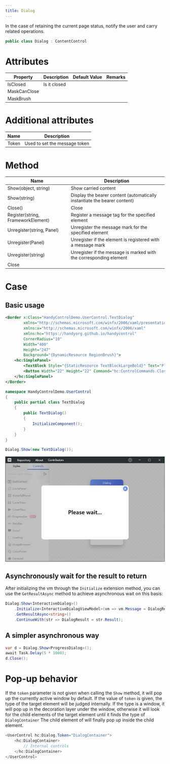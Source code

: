 ```yaml
---
title: Dialog
---
```


In the case of retaining the current page status, notify the user and carry related operations.

```cs
public class Dialog : ContentControl
```

# Attributes
|Property|Description|Default Value|Remarks|
|-|-|-|-|
|IsClosed|Is it closed||||
|MaskCanClose|||||
|MaskBrush|||||

# Additional attributes
|Name|Description|
|-|-|
| Token | Used to set the message token |

# Method
|Name|Description|
|-|-|
| Show(object, string) | Show carried content |
| Show<T>(string) | Display the bearer content (automatically instantiate the bearer content) |
| Close() | Close |
| Register(string, FrameworkElement) | Register a message tag for the specified element |
| Unregister(string, Panel) | Unregister the message mark for the specified element |
| Unregister(Panel) | Unregister if the element is registered with a message mark |
| Unregister(string) | Unregister if the message is marked with the corresponding element |
| Close||

# Case
## Basic usage

```xml
<Border x:Class="HandyControlDemo.UserControl.TextDialog"
        xmlns="http://schemas.microsoft.com/winfx/2006/xaml/presentation"
        xmlns:x="http://schemas.microsoft.com/winfx/2006/xaml"
        xmlns:hc="https://handyorg.github.io/handycontrol"
        CornerRadius="10"
        Width="400"
        Height="247"
        Background="{DynamicResource RegionBrush}">
    <hc:SimplePanel>
        <TextBlock Style="{StaticResource TextBlockLargeBold}" Text="Please Wait"/>
        <Button Width="22" Height="22" Command="hc:ControlCommands.Close" Style="{StaticResource ButtonIcon}" Foreground="{DynamicResource PrimaryBrush}" hc:IconElement.Geometry="{StaticResource ErrorGeometry}" Padding="0" HorizontalAlignment="Right" VerticalAlignment="Top" Margin="0,4,4,0"/>    
    </hc:SimplePanel>
</Border>
```

```cs
namespace HandyControlDemo.UserControl
{
    public partial class TextDialog
    {
        public TextDialog()
        {
            InitializeComponent();
        }
    }
}
```

```cs
Dialog.Show(new TextDialog());
```

![Dialog](https://raw.githubusercontent.com/HandyOrg/HandyOrgResource/master/HandyControl/Resources/Dialog.png)

## Asynchronously wait for the result to return

After initializing the vm through the `Initialize` extension method, you can use the `GetResultAsync` method to achieve asynchronous wait on this basis:

```cs
Dialog.Show<InteractiveDialog>()
    .Initialize<InteractiveDialogViewModel>(vm => vm.Message = DialogResult)
    .GetResultAsync<string>()
    .ContinueWith(str => DialogResult = str.Result);
```

## A simpler asynchronous way

```cs
var d = Dialog.Show<ProgressDialog>();
await Task.Delay(5 * 1000);
d.Close();
```

# Pop-up behavior

If the `token` parameter is not given when calling the `Show` method, it will pop up the currently active window by default. If the value of `token` is given, the type of the target element will be judged internally. If the type is a window, it will pop up in the decoration layer under the window, otherwise it will look for the child elements of the target element until it finds the type of `DialogContainer` The child element of will finally pop up inside the child element.

```cs
<UserControl hc:Dialog.Token="DialogContainer">
    <hc:DialogContainer>
        // Internal controls
    </hc:DialogContainer>
</UserControl>
```